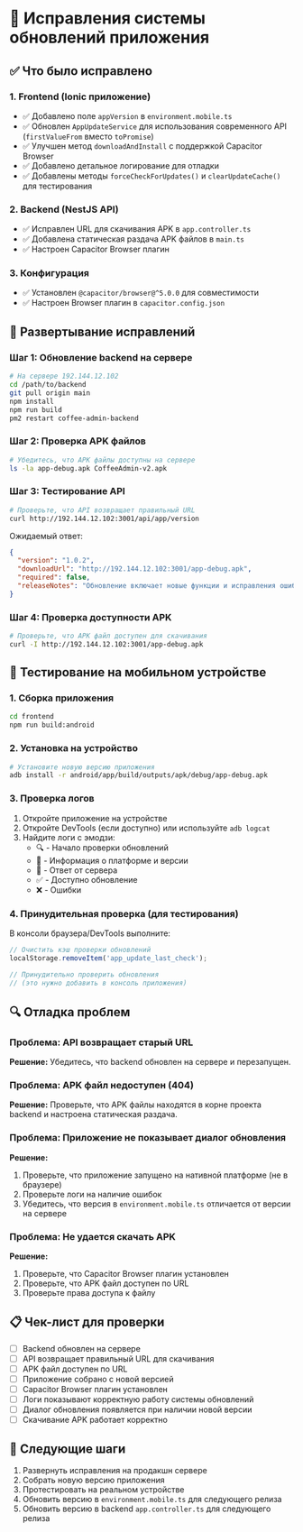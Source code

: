 # 🔧 Исправления системы обновлений приложения

## ✅ Что было исправлено

### 1. Frontend (Ionic приложение)

- ✅ Добавлено поле `appVersion` в `environment.mobile.ts`
- ✅ Обновлен `AppUpdateService` для использования современного API (`firstValueFrom` вместо `toPromise`)
- ✅ Улучшен метод `downloadAndInstall` с поддержкой Capacitor Browser
- ✅ Добавлено детальное логирование для отладки
- ✅ Добавлены методы `forceCheckForUpdates()` и `clearUpdateCache()` для тестирования

### 2. Backend (NestJS API)

- ✅ Исправлен URL для скачивания APK в `app.controller.ts`
- ✅ Добавлена статическая раздача APK файлов в `main.ts`
- ✅ Настроен Capacitor Browser плагин

### 3. Конфигурация

- ✅ Установлен `@capacitor/browser@^5.0.0` для совместимости
- ✅ Настроен Browser плагин в `capacitor.config.json`

## 🚀 Развертывание исправлений

### Шаг 1: Обновление backend на сервере

```bash
# На сервере 192.144.12.102
cd /path/to/backend
git pull origin main
npm install
npm run build
pm2 restart coffee-admin-backend
```

### Шаг 2: Проверка APK файлов

```bash
# Убедитесь, что APK файлы доступны на сервере
ls -la app-debug.apk CoffeeAdmin-v2.apk
```

### Шаг 3: Тестирование API

```bash
# Проверьте, что API возвращает правильный URL
curl http://192.144.12.102:3001/api/app/version
```

Ожидаемый ответ:

```json
{
  "version": "1.0.2",
  "downloadUrl": "http://192.144.12.102:3001/app-debug.apk",
  "required": false,
  "releaseNotes": "Обновление включает новые функции и исправления ошибок."
}
```

### Шаг 4: Проверка доступности APK

```bash
# Проверьте, что APK файл доступен для скачивания
curl -I http://192.144.12.102:3001/app-debug.apk
```

## 📱 Тестирование на мобильном устройстве

### 1. Сборка приложения

```bash
cd frontend
npm run build:android
```

### 2. Установка на устройство

```bash
# Установите новую версию приложения
adb install -r android/app/build/outputs/apk/debug/app-debug.apk
```

### 3. Проверка логов

1. Откройте приложение на устройстве
2. Откройте DevTools (если доступно) или используйте `adb logcat`
3. Найдите логи с эмодзи:
   - 🔍 - Начало проверки обновлений
   - 📱 - Информация о платформе и версии
   - 📡 - Ответ от сервера
   - ✅ - Доступно обновление
   - ❌ - Ошибки

### 4. Принудительная проверка (для тестирования)

В консоли браузера/DevTools выполните:

```javascript
// Очистить кэш проверки обновлений
localStorage.removeItem('app_update_last_check');

// Принудительно проверить обновления
// (это нужно добавить в консоль приложения)
```

## 🔍 Отладка проблем

### Проблема: API возвращает старый URL

**Решение:** Убедитесь, что backend обновлен на сервере и перезапущен.

### Проблема: APK файл недоступен (404)

**Решение:** Проверьте, что APK файлы находятся в корне проекта backend и настроена статическая раздача.

### Проблема: Приложение не показывает диалог обновления

**Решение:**

1. Проверьте, что приложение запущено на нативной платформе (не в браузере)
2. Проверьте логи на наличие ошибок
3. Убедитесь, что версия в `environment.mobile.ts` отличается от версии на сервере

### Проблема: Не удается скачать APK

**Решение:**

1. Проверьте, что Capacitor Browser плагин установлен
2. Проверьте, что APK файл доступен по URL
3. Проверьте права доступа к файлу

## 📋 Чек-лист для проверки

- [ ] Backend обновлен на сервере
- [ ] API возвращает правильный URL для скачивания
- [ ] APK файл доступен по URL
- [ ] Приложение собрано с новой версией
- [ ] Capacitor Browser плагин установлен
- [ ] Логи показывают корректную работу системы обновлений
- [ ] Диалог обновления появляется при наличии новой версии
- [ ] Скачивание APK работает корректно

## 🎯 Следующие шаги

1. Развернуть исправления на продакшн сервере
2. Собрать новую версию приложения
3. Протестировать на реальном устройстве
4. Обновить версию в `environment.mobile.ts` для следующего релиза
5. Обновить версию в backend `app.controller.ts` для следующего релиза
